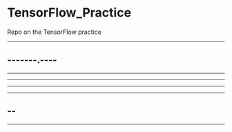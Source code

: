 # TensorFlow_Practice

Repo on the TensorFlow practice

----------
-------.----
--
--------
----
--------------
------
--
--------
----
